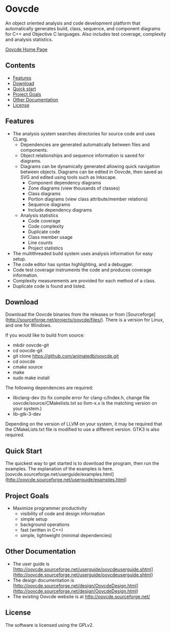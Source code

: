 
# Oovcde

An object oriented analysis and code development platform that automatically
generates build, class, sequence, and component diagrams for C++
and Objective C languages. Also includes test coverage, complexity and
analysis statistics.

[Oovcde Home Page](http://oovcde.sourceforge.net/)

## Contents

 - [Features](#features)
 - [Download](#download)
 - [Quick start](#quick-start)
 - [Project Goals](#project-goals)
 - [Other Documentation](#other-documentation)
 - [License](#license)


## Features

- The analysis system searches directories for source code and uses CLang.
	- Dependencies are generated automatically between files and components.
	- Object relationships and sequence information is saved for diagrams.
	- Diagrams can be dynamically generated allowing quick navigation
	  between objects. Diagrams can be edited in Oovcde, then saved as
	  SVG and edited using tools such as Inkscape.
		- Component dependency diagrams
		- Zone diagrams (view thousands of classes)
		- Class diagrams
		- Portion diagrams (view class attribute/member relations)
		- Sequence diagrams 
		- Include dependency diagrams
	- Analysis statistics
		- Code coverage
		- Code complexity
		- Duplicate code
		- Class member usage
		- Line counts
		- Project statistics
- The multithreaded build system uses analysis information for easy setup.
- The code editor has syntax highlighting, and a debugger.
- Code test coverage instruments the code and produces coverage information.
- Complexity measurements are provided for each method of a class.
- Duplicate code is found and listed.


## Download

Download the Oovcde binaries from the releases or from [Sourceforge]
(http://sourceforge.net/projects/oovcde/files/). There is a version for Linux,
and one for Windows.

If you would like to build from source:
- mkdir oovcde-git
- cd oovcde-git
- git clone https://github.com/animatedb/oovcde.git
- cd oovcde
- cmake source
- make
- sudo make install

The following dependencies are required:
- libclang-dev   (to fix compile error for clang-c/Index.h, change file
  oovcde/source/CMakelists.txt so llvm-x.x is the matching version on your system.)
- lib-gtk-3-dev

Depending on the version of LLVM on your system, it may be required that
the CMakeLists.txt file is modified to use a different version. GTK3 is also
required.


## Quick Start

The quickest way to get started is to download the program, then run the examples.
The explanation of the examples is here.
[oovcde.sourceforge.net/userguide/examples.html]
(http://oovcde.sourceforge.net/userguide/examples.html)


## Project Goals

- Maximize programmer productivity
	- visibility of code and design information
	- simple setup
	- background operations
	- fast (written in C++)
	- simple, lightweight (minimal dependencies)


## Other Documentation

 - The user guide is [http://oovcde.sourceforge.net/userguide/oovcdeuserguide.shtml]
	(http://oovcde.sourceforge.net/userguide/oovcdeuserguide.shtml)
 - The design documentation is [http://oovcde.sourceforge.net/design/OovcdeDesign.html]
	(http://oovcde.sourceforge.net/design/OovcdeDesign.html)
 - The existing Oovcde website is at http://oovcde.sourceforge.net/


## License
The software is licensed using the GPLv2.
